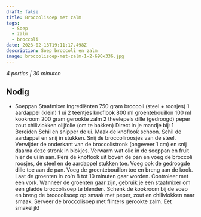 ```yaml
---
draft: false
title: Broccolisoep met zalm
tags:
  - Soep
  - zalm
  - broccoli
date: 2023-02-13T19:11:17.498Z
description: Soep broccoli en zalm
image: broccolisoep-met-zalm-1-2-690x336.jpg
---
```

*4 porties | 30 minuten*
## Nodig
- Soeppan
Staafmixer
  Ingrediënten
  750 gram broccoli (steel + roosjes)
  1 aardappel (klein)
  1 ui
  2 teentjes knoflook
  800 ml groentebouillon
  100 ml kookroom
  200 gram gerookte zalm
  2 theelepels dille (gedroogd)
  peper
  zout
  chilivlokken
  olijfolie (om te bakken)
  Direct in je mandje bij:
  1
  Bereiden
  Schil en snipper de ui. Maak de knoflook schoon. Schil de aardappel en snij in stukken.
  Snij de broccoliroosjes van de steel. Verwijder de onderkant van de broccolistronk (ongeveer 1 cm) en snij daarna deze stronk in blokjes.
  Verwarm wat olie in de soeppan en fruit hier de ui in aan. Pers de knoflook uit boven de pan en voeg de broccoli roosjes, de steel en de aardappel stukken toe. Voeg ook de gedroogde dille toe aan de pan.
  Voeg de groentebouillon toe en breng aan de kook. Laat de groenten in zo'n 8 tot 10 minuten gaar worden. Controleer met een vork.
  Wanneer de groenten gaar zijn, gebruik je een staafmixer om een gladde broccolisoep te blenden.
  Schenk de kookroom bij de soep en breng de broccolisoep op smaak met peper, zout en chilivlokken naar smaak.
  Serveer de broccolisoep met flinters gerookte zalm. Eet smakelijk!